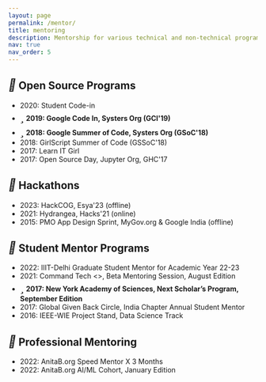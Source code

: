 ```yaml
---
layout: page
permalink: /mentor/
title: mentoring
description: Mentorship for various technical and non-technical programs.
nav: true
nav_order: 5
---
```


## <i style='font-size:24px' class='fas' style='color: green'>&#xf2b5;</i> Open Source Programs
* 2020: Student Code-in
* <i style='font-size:24px' class='fas' style='color: red'>&#xf005;</i> **2019: Google Code In, Systers Org (GCI'19)**
* <i style='font-size:24px' class='fas' style='color: red'>&#xf005;</i> **2018: Google Summer of Code, Systers Org (GSoC'18)**
* 2018: GirlScript Summer of Code (GSSoC'18)
* 2017: Learn IT Girl
* 2017: Open Source Day, Jupyter Org, GHC'17

##  <i style='font-size:24px' class='fas' style='color: green'>&#xf2b5;</i> Hackathons
* 2023: HackCOG, Esya'23 (offline)
* 2021: Hydrangea, Hacks'21 (online)
* 2015: PMO App Design Sprint, MyGov.org & Google India (offline)

## <i style='font-size:24px' class='fas' style='color: green'>&#xf2b5;</i> Student Mentor Programs
* 2022: IIIT-Delhi Graduate Student Mentor for Academic Year 22-23
* 2021: Command Tech <>, Beta Mentoring Session, August Edition
* <i style='font-size:24px' class='fas' style='color: red'>&#xf005;</i> **2017: New York Academy of Sciences, Next Scholar’s Program, September Edition**
* 2017: Global Given Back Circle, India Chapter Annual Student Mentor
* 2016: IEEE-WIE Project Stand, Data Science Track

## <i style='font-size:24px' class='fas' style='color: green'>&#xf2b5;</i> Professional Mentoring
* 2022: AnitaB.org Speed Mentor X 3 Months  
* 2022: AnitaB.org AI/ML Cohort, January Edition